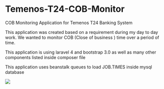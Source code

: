 Temenos-T24-COB-Monitor
=======================

COB Monitoring Application for Temenos T24 Banking System


This application was created based on a requirement during my day to day work. 
We wanted to monitor COB (Close of business ) time over a period of time. 

This application is using laravel 4 and bootstrap 3.0 as well as many other components listed inside composer file

This application uses beanstalk queues to load JOB.TIMES inside mysql database

![](https://raw.githubusercontent.com/wissamdagher/Temenos-T24-COB-Monitor/master/examples/images/COB_daily.png)

